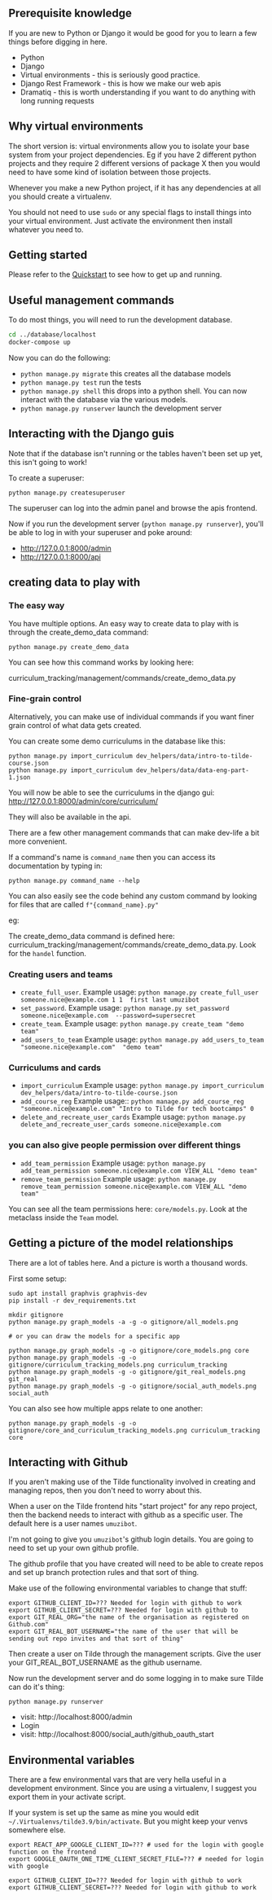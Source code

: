 ## Prerequisite knowledge 

If you are new to Python or Django it would be good for you to learn a few things before digging in here.

- Python
- Django 
- Virtual environments - this is seriously good practice. 
- Django Rest Framework - this is how we make our web apis
- Dramatiq - this is worth understanding if you want to do anything with long running requests

## Why virtual environments 

The short version is: virtual environments allow you to isolate your base system from your project dependencies. Eg if you have 2 different python projects and they require 2 different versions of package X then you would need to have some kind of isolation between those projects. 

Whenever you make a new Python project, if it has any dependencies at all you should create a virtualenv.

You should not need to use `sudo` or any special flags to install things into your virtual environment. Just activate the environment then install whatever you need to. 

## Getting started

Please refer to the [Quickstart](/quick-start.md) to see how to get up and running.

## Useful management commands

To do most things, you will need to run the development database.

```sh 
cd ../database/localhost
docker-compose up
```

Now you can do the following:

- `python manage.py migrate` this creates all the database models
- `python manage.py test` run the tests
- `python manage.py shell` this drops into a python shell. You can now interact with the database via the various models.
- `python manage.py runserver` launch the development server

## Interacting with the Django guis

Note that if the database isn't running or the tables haven't been set up yet, this isn't going to work!

To create a superuser:

```
python manage.py createsuperuser
```
The superuser can log into the admin panel and browse the apis frontend.

Now if you run the development server (`python manage.py runserver`), you'll be able to log in with your superuser and poke around:

- http://127.0.0.1:8000/admin
- http://127.0.0.1:8000/api

##  creating data to play with

### The easy way 

You have multiple options. An easy way to create data to play with is through the create_demo_data command:

```
python manage.py create_demo_data
```

You can see how this command works by looking here:

curriculum_tracking/management/commands/create_demo_data.py

### Fine-grain control

Alternatively, you can make use of individual commands if you want finer grain control of what data gets created.


You can create some demo curriculums in the database like this:

```
python manage.py import_curriculum dev_helpers/data/intro-to-tilde-course.json
python manage.py import_curriculum dev_helpers/data/data-eng-part-1.json
```

You will now be able to see the curriculums in the django gui: http://127.0.0.1:8000/admin/core/curriculum/

They will also be available in the api.

There are a few other management commands that can make dev-life a bit more convenient.

If a command's name is `command_name` then you can access its documentation by typing in:

```
python manage.py command_name --help
```

You can also easily see the code behind any custom command by looking for files that are called `f"{command_name}.py"`

eg: 

The create_demo_data command is defined here: curriculum_tracking/management/commands/create_demo_data.py. Look for the `handel` function.

### Creating users and teams

- `create_full_user`. Example usage: `python manage.py create_full_user someone.nice@example.com 1 1  first last umuzibot`
- `set_password`. Example usage:  `python manage.py set_password someone.nice@example.com  --password=supersecret`
- `create_team`. Example usage: `python manage.py create_team "demo team"`
- `add_users_to_team` Example usage: `python manage.py add_users_to_team  "someone.nice@example.com"  "demo team"`

### Curriculums and cards

- `import_curriculum` Example usage: `python manage.py import_curriculum dev_helpers/data/intro-to-tilde-course.json`
- `add_course_reg` Example usage:: `python manage.py add_course_reg "someone.nice@example.com" "Intro to Tilde for tech bootcamps" 0`
- `delete_and_recreate_user_cards` Example usage: `python manage.py delete_and_recreate_user_cards someone.nice@example.com`

### you can also give people permission over different things

- `add_team_permission` Example usage: `python manage.py add_team_permission someone.nice@example.com VIEW_ALL "demo team"`
- `remove_team_permission` Example usage: `python manage.py remove_team_permission someone.nice@example.com VIEW_ALL "demo team"`

You can see all the team permissions here: `core/models.py`. Look at the metaclass inside the `Team` model.

## Getting a picture of the model relationships

There are a lot of tables here. And a picture is worth a thousand words.

First some setup:

```
sudo apt install graphvis graphvis-dev
pip install -r dev_requirements.txt
```

```
mkdir gitignore
python manage.py graph_models -a -g -o gitignore/all_models.png

# or you can draw the models for a specific app

python manage.py graph_models -g -o gitignore/core_models.png core
python manage.py graph_models -g -o gitignore/curriculum_tracking_models.png curriculum_tracking
python manage.py graph_models -g -o gitignore/git_real_models.png git_real
python manage.py graph_models -g -o gitignore/social_auth_models.png social_auth
```

You can also see how multiple apps relate to one another:
```
python manage.py graph_models -g -o gitignore/core_and_curriculum_tracking_models.png curriculum_tracking core
```

## Interacting with Github

If you aren't making use of the Tilde functionality involved in creating and managing repos, then you don't need to worry about this.

When a user on the Tilde frontend hits "start project" for any repo project, then the backend needs to interact with github as a specific user. The default here is a user names `umuzibot`.

I'm not going to give you `umuzibot`'s github login details. You are going to need to set up your own github profile.

The github profile that you have created will need to be able to create repos and set up branch protection rules and that sort of thing.

Make use of the following environmental variables to change that stuff:

```
export GITHUB_CLIENT_ID=??? Needed for login with github to work
export GITHUB_CLIENT_SECRET=??? Needed for login with github to
export GIT_REAL_ORG="the name of the organisation as registered on Github.com"
export GIT_REAL_BOT_USERNAME="the name of the user that will be sending out repo invites and that sort of thing"
```

Then create a user on Tilde through the management scripts. Give the user your GIT_REAL_BOT_USERNAME as the github username.

Now run the development server and do some logging in to make sure Tilde can do it's thing:

```
python manage.py runserver
```

- visit: http://localhost:8000/admin
- Login
- visit: http://localhost:8000/social_auth/github_oauth_start

## Environmental variables

There are a few environmental vars that are very hella useful in a development environment. Since you are using a virtualenv, I suggest you export them in your activate script.

If your system is set up the same as mine you would edit `~/.Virtualenvs/tilde3.9/bin/activate`. But you might keep your venvs somewhere else.

```
export REACT_APP_GOOGLE_CLIENT_ID=??? # used for the login with google function on the frontend
export GOOGLE_OAUTH_ONE_TIME_CLIENT_SECRET_FILE=??? # needed for login with google

export GITHUB_CLIENT_ID=??? Needed for login with github to work
export GITHUB_CLIENT_SECRET=??? Needed for login with github to work
```
